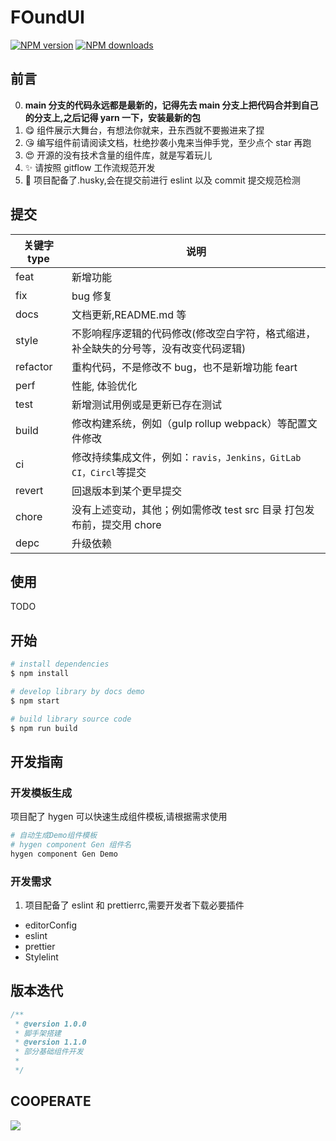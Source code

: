 # FOundUI

[![NPM version](https://img.shields.io/npm/v/FOundUI.svg?style=flat)](https://npmjs.org/package/FOundUI)
[![NPM downloads](http://img.shields.io/npm/dm/FOundUI.svg?style=flat)](https://npmjs.org/package/FOundUI)

## 前言

0. **main 分支的代码永远都是最新的，记得先去 main 分支上把代码合并到自己的分支上,之后记得 yarn 一下，安装最新的包**
1. 😋 组件展示大舞台，有想法你就来，丑东西就不要搬进来了捏
2. 😘 编写组件前请阅读文档，杜绝抄袭小鬼来当伸手党，至少点个 star 再跑
3. 😍 开源的没有技术含量的组件库，就是写着玩儿
4. ✨ 请按照 gitflow 工作流规范开发
5. 🎁 项目配备了.husky,会在提交前进行 eslint 以及 commit 提交规范检测

## 提交

| 关键字 type | 说明                                                                                 |
| ----------- | ------------------------------------------------------------------------------------ |
| feat        | 新增功能                                                                             |
| fix         | bug 修复                                                                             |
| docs        | 文档更新,README.md 等                                                                |
| style       | 不影响程序逻辑的代码修改(修改空白字符，格式缩进，补全缺失的分号等，没有改变代码逻辑) |
| refactor    | 重构代码，不是修改不 bug，也不是新增功能 feart                                       |
| perf        | 性能, 体验优化                                                                       |
| test        | 新增测试用例或是更新已存在测试                                                       |
| build       | 修改构建系统，例如（gulp rollup webpack）等配置文件修改                              |
| ci          | 修改持续集成文件，例如：`ravis，Jenkins，GitLab CI，Circl`等提交                     |
| revert      | 回退版本到某个更早提交                                                               |
| chore       | 没有上述变动，其他；例如需修改 test src 目录 打包发布前，提交用 chore                |
| depc        | 升级依赖                                                                             |

## 使用

TODO

## 开始

```bash
# install dependencies
$ npm install

# develop library by docs demo
$ npm start

# build library source code
$ npm run build
```

## 开发指南

### 开发模板生成

项目配了 hygen 可以快速生成组件模板,请根据需求使用

```bash
# 自动生成Demo组件模板
# hygen component Gen 组件名
hygen component Gen Demo

```

### 开发需求

1. 项目配备了 eslint 和 prettierrc,需要开发者下载必要插件

-   editorConfig
-   eslint
-   prettier
-   Stylelint

## 版本迭代

```ts
/**
 * @version 1.0.0
 * 脚手架搭建
 * @version 1.1.0
 * 部分基础组件开发
 *
 */
```

## COOPERATE

<a href="https://github.com/Found-404/FOundUI/graphs/contributors">
  <img src="https://contrib.rocks/image?repo=Found-404/FOundUI" />
</a>

